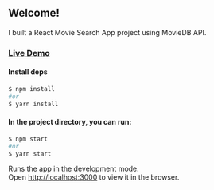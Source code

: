 ## Welcome! 

I built a React Movie Search App project using MovieDB API.

### [Live Demo](https://react-movie-search-sigma.vercel.app/)

#### Install deps

```bash
$ npm install
#or
$ yarn install
```

#### In the project directory, you can run:

```bash
$ npm start
#or
$ yarn start
```

Runs the app in the development mode.<br />
Open [http://localhost:3000](http://localhost:3000) to view it in the browser.
